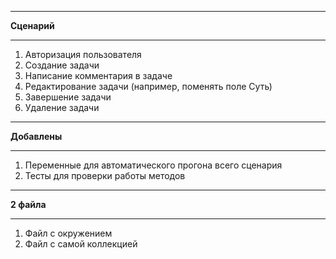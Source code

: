 ***
**Cценарий**
***
1. Авторизация пользователя
2. Создание задачи 
3. Написание комментария в задаче 
4. Редактирование задачи (например, поменять поле Суть) 
5. Завершение задачи 
6. Удаление задачи

***
**Добавлены**
***
1. Переменные для автоматического прогона всего сценария 
2. Тесты для проверки работы методов
***
**2 файла**
***
1. Файл с окружением 
2. Файл с самой коллекцией